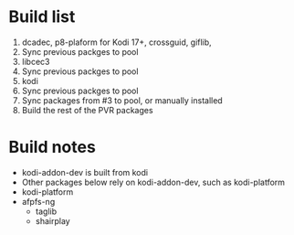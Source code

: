 # Build list
1. dcadec, p8-plaform for Kodi 17+, crossguid, giflib, 
2. Sync previous packges to pool
2. libcec3
2. Sync previous packges to pool
3. kodi
4. Sync previous packges to pool
5. Sync packages from #3 to pool, or manually installed
6. Build the rest of the PVR packages

# Build notes

* kodi-addon-dev is built from kodi
* Other packages below rely on kodi-addon-dev, such as kodi-platform
* kodi-platform
* afpfs-ng
  * taglib
  * shairplay
